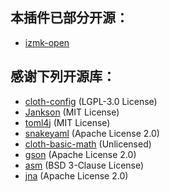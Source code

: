 ## 本插件已部分开源：
- [izmk-open](https://github.com/xsvf-dev/izmk-open)

## 感谢下列开源库：
- [cloth-config](https://github.com/shedaniel/cloth-config) (LGPL-3.0 License)
- [Jankson](https://github.com/falkreon/Jankson) (MIT License)
- [toml4j](https://github.com/mwanji/toml4j) (MIT License)
- [snakeyaml](https://bitbucket.org/snakeyaml/snakeyaml) (Apache License 2.0)
- [cloth-basic-math](https://github.com/shedaniel/cloth-basic-math) (Unlicensed)
- [gson](https://github.com/google/gson) (Apache License 2.0)
- [asm](https://asm.ow2.io/license.html) (BSD 3-Clause License)
- [jna](https://github.com/java-native-access/jna/blob/master/LICENSE) (Apache License 2.0)
